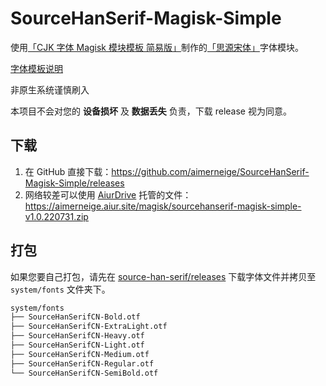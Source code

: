 # SourceHanSerif-Magisk-Simple

使用[「CJK 字体 Magisk 模块模板 简易版」](https://github.com/lxgw/simple-cjk-font-magisk-module-template)制作的[「思源宋体」](https://github.com/adobe-fonts/source-han-serif)字体模块。

[字体模板说明](README-lxgw.md)

非原生系统谨慎刷入

本项目不会对您的 **设备损坏** 及 **数据丢失** 负责，下载 release 视为同意。

## 下载

1. 在 GitHub 直接下载：<https://github.com/aimerneige/SourceHanSerif-Magisk-Simple/releases>
2. 网络较差可以使用 [AiurDrive](https://github.com/AiursoftWeb/AiurDrive) 托管的文件：<https://aimerneige.aiur.site/magisk/sourcehanserif-magisk-simple-v1.0.220731.zip>

## 打包

如果您要自己打包，请先在 [source-han-serif/releases](https://github.com/adobe-fonts/source-han-serif/releases) 下载字体文件并拷贝至 `system/fonts` 文件夹下。

```bash
system/fonts
├── SourceHanSerifCN-Bold.otf
├── SourceHanSerifCN-ExtraLight.otf
├── SourceHanSerifCN-Heavy.otf
├── SourceHanSerifCN-Light.otf
├── SourceHanSerifCN-Medium.otf
├── SourceHanSerifCN-Regular.otf
└── SourceHanSerifCN-SemiBold.otf
```